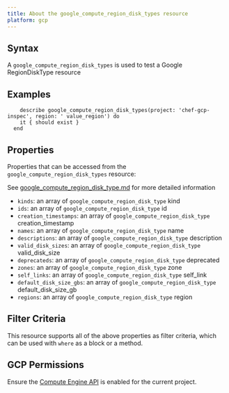 ```yaml
---
title: About the google_compute_region_disk_types resource
platform: gcp
---
```


## Syntax
A `google_compute_region_disk_types` is used to test a Google RegionDiskType resource

## Examples
```
    describe google_compute_region_disk_types(project: 'chef-gcp-inspec', region: ' value_region') do
    it { should exist }
  end
```

## Properties
Properties that can be accessed from the `google_compute_region_disk_types` resource:

See [google_compute_region_disk_type.md](google_compute_region_disk_type.md) for more detailed information
  * `kinds`: an array of `google_compute_region_disk_type` kind
  * `ids`: an array of `google_compute_region_disk_type` id
  * `creation_timestamps`: an array of `google_compute_region_disk_type` creation_timestamp
  * `names`: an array of `google_compute_region_disk_type` name
  * `descriptions`: an array of `google_compute_region_disk_type` description
  * `valid_disk_sizes`: an array of `google_compute_region_disk_type` valid_disk_size
  * `deprecateds`: an array of `google_compute_region_disk_type` deprecated
  * `zones`: an array of `google_compute_region_disk_type` zone
  * `self_links`: an array of `google_compute_region_disk_type` self_link
  * `default_disk_size_gbs`: an array of `google_compute_region_disk_type` default_disk_size_gb
  * `regions`: an array of `google_compute_region_disk_type` region

## Filter Criteria
This resource supports all of the above properties as filter criteria, which can be used
with `where` as a block or a method.

## GCP Permissions

Ensure the [Compute Engine API](https://console.cloud.google.com/apis/library/compute.googleapis.com/) is enabled for the current project.
